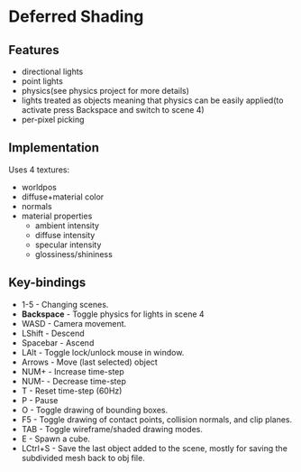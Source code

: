 
# Deferred Shading

## Features
- directional lights
- point lights
- physics(see physics project for more details)
- lights treated as objects meaning that physics can be easily applied(to activate press Backspace and switch to scene 4)
- per-pixel picking

## Implementation
Uses 4 textures:
- worldpos
- diffuse+material color
- normals
- material properties 
  - ambient intensity
  - diffuse intensity
  - specular intensity
  - glossiness/shininess

## Key-bindings
- 1-5 - Changing scenes.
- **Backspace** - Toggle physics for lights in scene 4
- WASD - Camera movement.
- LShift - Descend
- Spacebar - Ascend
- LAlt - Toggle lock/unlock mouse in window.
- Arrows - Move (last selected) object
- NUM+ - Increase time-step
- NUM- - Decrease time-step
- T - Reset time-step (60Hz)
- P - Pause
- O - Toggle drawing of bounding boxes.
- F5 - Toggle drawing of contact points, collision normals, and clip planes.
- TAB - Toggle wireframe/shaded drawing modes.
- E - Spawn a cube.
- LCtrl+S - Save the last object added to the scene, mostly for saving the subdivided mesh back to obj file.
